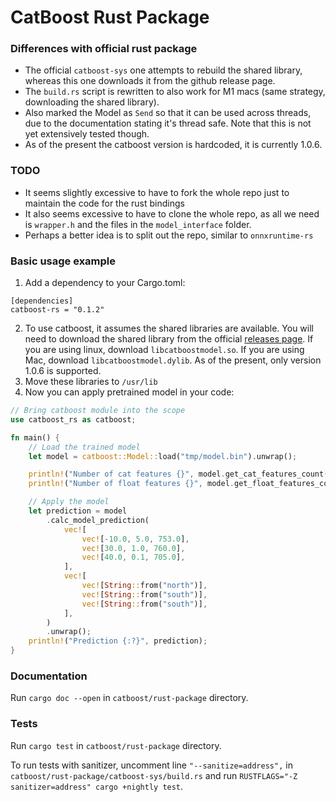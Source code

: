 CatBoost Rust Package
======================

### Differences with official rust package
* The official `catboost-sys` one attempts to rebuild the shared library, whereas this one downloads it from the github release page.
* The `build.rs` script is rewritten to also work for M1 macs (same strategy, downloading the shared library).
* Also marked the Model as `Send` so that it can be used across threads, due to the documentation stating it's thread safe. Note that this is not yet extensively tested though.
* As of the present the catboost version is hardcoded, it is currently 1.0.6.

### TODO
* It seems slightly excessive to have to fork the whole repo just to maintain the code for the rust bindings
* It also seems excessive to have to clone the whole repo, as all we need is `wrapper.h` and the files in the `model_interface` folder.
* Perhaps a better idea is to split out the repo, similar to `onnxruntime-rs`

### Basic usage example

1. Add a dependency to your Cargo.toml:
```
[dependencies]
catboost-rs = "0.1.2"
```
2. To use catboost, it assumes the shared libraries are available. You will need to download the shared library from the official [releases page](https://github.com/catboost/catboost/releases). If you are using linux, download `libcatboostmodel.so`. If you are using Mac, download `libcatboostmodel.dylib`. As of the present, only version 1.0.6 is supported.
3. Move these libraries to `/usr/lib` 
4. Now you can apply pretrained model in your code:
```rust
// Bring catboost module into the scope
use catboost_rs as catboost;

fn main() {
    // Load the trained model
    let model = catboost::Model::load("tmp/model.bin").unwrap();

    println!("Number of cat features {}", model.get_cat_features_count());
    println!("Number of float features {}", model.get_float_features_count());

    // Apply the model
    let prediction = model
        .calc_model_prediction(
            vec![
                vec![-10.0, 5.0, 753.0],
                vec![30.0, 1.0, 760.0],
                vec![40.0, 0.1, 705.0],
            ],
            vec![
                vec![String::from("north")],
                vec![String::from("south")],
                vec![String::from("south")],
            ],
        )
        .unwrap();
    println!("Prediction {:?}", prediction);
}
```

### Documentation
Run `cargo doc --open` in `catboost/rust-package` directory.

### Tests

Run `cargo test` in `catboost/rust-package` directory.

To run tests with sanitizer, uncomment line `"--sanitize=address",` in `catboost/rust-package/catboost-sys/build.rs` and run `RUSTFLAGS="-Z sanitizer=address" cargo +nightly test`.
